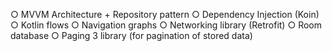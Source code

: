 
○ MVVM Architecture + Repository pattern
○ Dependency Injection (Koin)
○ Kotlin flows
○ Navigation graphs
○ Networking library (Retrofit)
○ Room database
○ Paging 3 library (for pagination of stored data)
